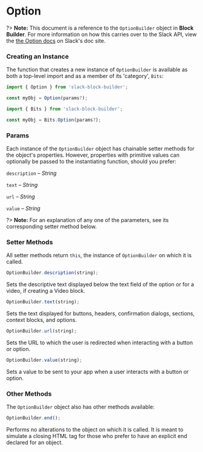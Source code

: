 # Option

?> **Note:** This document is a reference to the `OptionBuilder` object in **Block Builder**. For more information on how this carries over to the Slack API, view the [the Option docs](https:&#x2F;&#x2F;api.slack.com&#x2F;reference&#x2F;block-kit&#x2F;composition-objects#option) on Slack's doc site.

### Creating an Instance 

The function that creates a new instance of `OptionBuilder` is available as both a top-level import and as a member of its 'category', `Bits`:

```javascript
import { Option } from 'slack-block-builder';

const myObj = Option(params?);

```

```javascript
import { Bits } from 'slack-block-builder';

const myObj = Bits.Option(params?);
```

### Params

Each instance of the `OptionBuilder` object has chainable setter methods for the object's properties. However, properties with primitive values can optionally be passed to the instantiating function, should you prefer:

`description` – *String*

`text` – *String*

`url` – *String*

`value` – *String*


?> **Note:** For an explanation of any one of the parameters, see its corresponding setter method below.

### Setter Methods

All setter methods return `this`, the instance of `OptionBuilder` on which it is called.

```javascript
OptionBuilder.description(string);
```

Sets the descriptive text displayed below the text field of the option or for a video, if creating a Video block. 
```javascript
OptionBuilder.text(string);
```

Sets the text displayed for buttons, headers, confirmation dialogs, sections, context blocks, and options. 
```javascript
OptionBuilder.url(string);
```

Sets the URL to which the user is redirected when interacting with a button or option. 
```javascript
OptionBuilder.value(string);
```

Sets a value to be sent to your app when a user interacts with a button or option. 

### Other Methods

The `OptionBuilder` object also has other methods available:

```javascript
OptionBuilder.end();
```

Performs no alterations to the object on which it is called. It is meant to simulate a closing HTML tag for those who prefer to have an explicit end declared for an object. 
